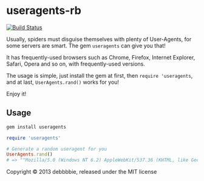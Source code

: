useragents-rb
=============
[![Build Status](https://travis-ci.org/debbbbie/useragents-rb.png?branch=master)](https://travis-ci.org/debbbbie/useragents-rb)

Usually, spiders must disguise themselves with plenty of User-Agents, for some
servers are smart. The gem `useragents` can give you that!

It has frequently-used browsers such as Chrome, Firefox, Internet Explorer, Safari,
 Opera and so on, with frequently-used versions.

The usage is simple, just install the gem at first, then `require 'useragents`,
and at last, `UserAgents.rand()` works for you!

Enjoy it!

## Usage

``` sh
gem install useragents
```

```ruby
require 'useragents'

# Generate a random useragent for you
UserAgents.rand()
# => ""Mozilla/5.0 (Windows NT 6.2) AppleWebKit/537.36 (KHTML, like Gecko) Chrome/28.0.1464.0 Safari/537.36"
```

Copyright © 2013 debbbbie, released under the MIT license
